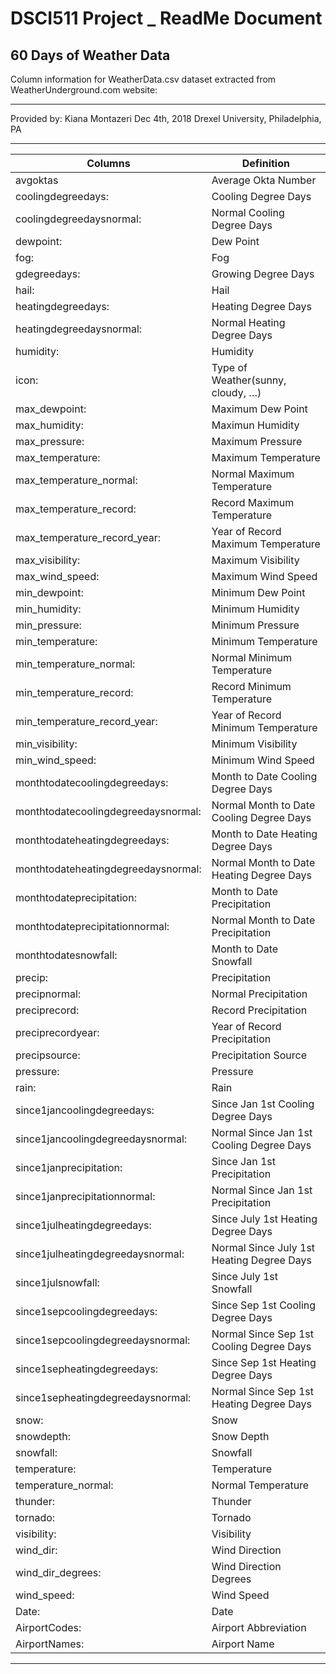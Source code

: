 # DSCI511 Project _ ReadMe Document
## 60 Days of Weather Data
Column information for WeatherData.csv dataset extracted from WeatherUnderground.com website:
******************************************************************************************************************************************
Provided by:
Kiana Montazeri
Dec 4th, 2018
Drexel University, Philadelphia, PA
*****************************************************************************************************************************************
 Columns | Definition |
 --- | --- |
 avgoktas 							                   |Average Okta Number
 coolingdegreedays: 					           |Cooling Degree Days
 coolingdegreedaysnormal: 		        |Normal Cooling Degree Days
 dewpoint: 					               	   	|Dew Point
 fog: 							                	      |Fog
 gdegreedays: 					                	|Growing Degree Days
 hail: 								                     |Hail
 heatingdegreedays: 					           |Heating Degree Days
 heatingdegreedaysnormal: 			       |Normal Heating Degree Days
 humidity: 							                  |Humidity
 icon:							                      	|Type of Weather(sunny, cloudy, …)
 max_dewpoint:					                	|Maximum Dew Point
 max_humidity:					                	|Maximun Humidity
 max_pressure:					            	    |Maximum Pressure
 max_temperature:						             |Maximum Temperature
 max_temperature_normal:				        |Normal Maximum Temperature
 max_temperature_record:				        |Record Maximum Temperature
 max_temperature_record_year:		    	|Year of Record Maximum Temperature
 max_visibility:					          	    |Maximum Visibility
 max_wind_speed:				          	    	|Maximum Wind Speed
 min_dewpoint:					                	|Minimum Dew Point
 min_humidity:					            	    |Minimum Humidity
 min_pressure:					                 |Minimum Pressure
 min_temperature:					             	|Minimum Temperature
 min_temperature_normal:				        |Normal Minimum Temperature
 min_temperature_record:				        |Record Minimum Temperature
 min_temperature_record_year:		    	|Year of Record Minimum Temperature
 min_visibility:					               |Minimum Visibility
 min_wind_speed:						              |Minimum Wind Speed
 monthtodatecoolingdegreedays:		    |Month to Date Cooling Degree Days	
 monthtodatecoolingdegreedaysnormal:|Normal Month to Date Cooling Degree Days
 monthtodateheatingdegreedays:		    |Month to Date Heating Degree Days	
 monthtodateheatingdegreedaysnormal:|Normal Month to Date Heating Degree Days
 monthtodateprecipitation:			       |Month to Date Precipitation
 monthtodateprecipitationnormal:  		|Normal Month to Date Precipitation
 monthtodatesnowfall:				          	|Month to Date Snowfall
 precip:								                    |Precipitation
 precipnormal:						                |Normal Precipitation
 preciprecord:					                	|Record Precipitation
 preciprecordyear:				             	|Year of Record Precipitation
 precipsource:						                |Precipitation Source
 pressure:							                   |Pressure
 rain:								                      |Rain
 since1jancoolingdegreedays:			|Since Jan 1st Cooling Degree Days
 since1jancoolingdegreedaysnormal:		|Normal Since Jan 1st Cooling Degree Days
 since1janprecipitation:				|Since Jan 1st Precipitation
 since1janprecipitationnormal:		|Normal Since Jan 1st Precipitation
 since1julheatingdegreedays:			|Since July 1st Heating Degree Days
 since1julheatingdegreedaysnormal:		|Normal Since July 1st Heating Degree Days
 since1julsnowfall:					|Since July 1st Snowfall
 since1sepcoolingdegreedays:			|Since Sep 1st Cooling Degree Days
 since1sepcoolingdegreedaysnormal:		|Normal Since Sep 1st Cooling Degree Days
 since1sepheatingdegreedays:			|Since Sep 1st Heating Degree Days
 since1sepheatingdegreedaysnormal:		|Normal Since Sep 1st Heating Degree Days
 snow:								|Snow
 snowdepth:							|Snow Depth
 snowfall:							|Snowfall
 temperature:						|Temperature
 temperature_normal:					|Normal Temperature
 thunder:							|Thunder
 tornado:							|Tornado
 visibility:							|Visibility
 wind_dir:							|Wind Direction
 wind_dir_degrees:					|Wind Direction Degrees
 wind_speed:							|Wind Speed
 Date:								|Date
 AirportCodes:						|Airport Abbreviation
 AirportNames:						|Airport Name
******************************************************************************************************************************************

